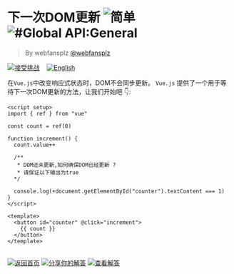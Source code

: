 <!--info-header-start--><h1>下一次DOM更新 <img src="https://img.shields.io/badge/-%E7%AE%80%E5%8D%95-7aad0c" alt="简单"/> <img src="https://img.shields.io/badge/-%23Global%20API%3AGeneral-999" alt="#Global API:General"/></h1><blockquote><p>By webfansplz <a href="https://github.com/webfansplz" target="_blank">@webfansplz</a></p></blockquote><p><a href="https://sfc.vuejs.org/#eNpNUMtugzAQ/JWRTwmpoL1WUPV56KHqD/hCzCZBAdsy66QR4t+7hrTKxdbsjMezM6oX7/NTJPWoysGE1jMG4uiftG177wJjRKAdJuyC66GVaLXSVlvj7MAwLlpGlTSr+3Wa76I13DqL1ppAPVlerTFqi0Wbn+ou0maTpECRZelChvfvL7QDrGNciBF9UzM1dzi4M0xtcSb09ZEwxEDgQ81y0PxqTzz86a9mX0mZeBfZR8ZWUJDgwmbF8nOK7zrKO7dfbRpnYkqai9dHN4d+vXw2K63mzBS0WudMP/zmBKWFqwoPsu6kbVksvUljAph630kSQUC5jcypiaa6ccKz6VpzlNF/Q1rNemAcr41O4iwGxeIgbFncWKvpF/MXmCU=" target="_blank"><img src="https://img.shields.io/badge/-%E6%8E%A5%E5%8F%97%E6%8C%91%E6%88%98-213547?logo=vue.js&logoColor=42b883" alt="接受挑战"/></a> &nbsp;&nbsp;&nbsp;<a href="./README.md" target="_blank"><img src="https://img.shields.io/badge/-English-gray" alt="English"/></a> </p><!--info-header-end-->


在`Vue.js`中改变响应式状态时，DOM不会同步更新。 
`Vue.js` 提供了一个用于等待下一次DOM更新的方法，让我们开始吧 👇: 

```vue
<script setup>
import { ref } from "vue"

const count = ref(0)

function increment() {
  count.value++

  /**
   * DOM还未更新,如何确保DOM已经更新 ?
   * 请保证以下输出为true
  */

  console.log(+document.getElementById("counter").textContent === 1)
}
</script>

<template>
  <button id="counter" @click="increment">
    {{ count }}
  </button>
</template>

```
<!--info-footer-start--><br><a href="../../README.zh-CN.md" target="_blank"><img src="https://img.shields.io/badge/-%E8%BF%94%E5%9B%9E%E9%A6%96%E9%A1%B5-grey" alt="返回首页"/></a> <a href="https://github.com/webfansplz/vuejs-challenges/issues/new?labels=answer,zh-CN&template=1-answer.zh-CN.md&title=11%20-%20%E4%B8%8B%E4%B8%80%E6%AC%A1DOM%E6%9B%B4%E6%96%B0" target="_blank"><img src="https://img.shields.io/badge/-%E5%88%86%E4%BA%AB%E4%BD%A0%E7%9A%84%E8%A7%A3%E7%AD%94-teal" alt="分享你的解答"/></a> <a href="https://github.com/webfansplz/vuejs-challenges/issues?q=label%3A11+label%3Aanswer" target="_blank"><img src="https://img.shields.io/badge/-%E6%9F%A5%E7%9C%8B%E8%A7%A3%E7%AD%94-de5a77?logo=awesome-lists&logoColor=white" alt="查看解答"/></a> <!--info-footer-end-->
